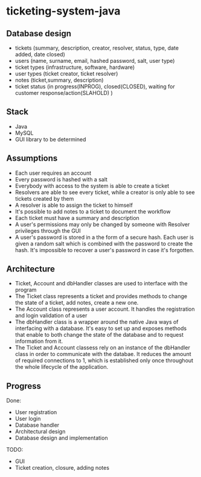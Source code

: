 # ticketing-system-java

## Database design
* tickets (summary, description, creator, resolver, status, type, date added, date closed)
* users (name, surname, email, hashed password, salt, user type)
* ticket types (infrastructure, software, hardware)
* user types (ticket creator, ticket resolver)
* notes (ticket,summary, description)
* ticket status (in progress(INPROG), closed(CLOSED), waiting for customer response/action(SLAHOLD) )

## Stack
* Java
* MySQL
* GUI library to be determined

## Assumptions

* Each user requires an account
* Every password is hashed with a salt
* Everybody with access to the system is able to create a ticket
* Resolvers are able to see every ticket, while a creator is only able to see tickets created by them
* A resolver is able to assign the ticket to himself 
* It's possible to add notes to a ticket to document the workflow
* Each ticket must have a summary and description
* A user's permissions may only be changed by someone with Resolver privileges through the GUI
* A user's password is stored in a the form of a secure hash. Each user is given a random salt which is combined with the password to create the hash. It's impossible to recover a user's password in case it's forgotten.

## Architecture
* Ticket, Account and dbHandler classes are used to interface with the program
* The Ticket class represents a ticket and provides methods to change the state of a ticket, add notes, create a new one.
* The Account class represents a user account. It handles the registration and login validation of a user
* The dbHandler class is a wrapper around the native Java ways of interfacing with a database. It's easy to set up and exposes methods that enable to both change the state of the database and to request information from it.
* The Ticket and Account classess rely on an instance of the dbHandler class in order to communicate with the databae. It reduces the amount of required connections to 1, which is established only once throughout the whole lifecycle of the application.


## Progress
Done:
* User registration
* User login
* Database handler 
* Architectural design
* Database design and implementation

TODO:
* GUI
* Ticket creation, closure, adding notes
